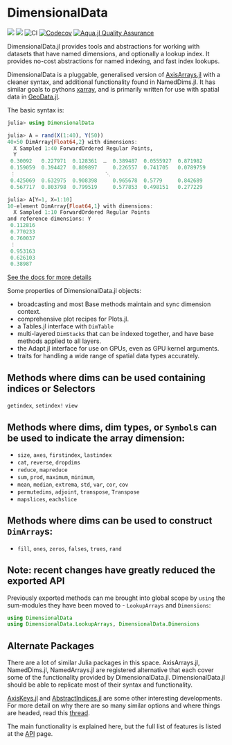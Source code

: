 # DimensionalData

[![](https://img.shields.io/badge/docs-stable-blue.svg)](https://rafaqz.github.io/DimensionalData.jl/stable)
[![](https://img.shields.io/badge/docs-dev-blue.svg)](https://rafaqz.github.io/DimensionalData.jl/dev)
![CI](https://github.com/rafaqz/DimensionalData.jl/workflows/CI/badge.svg)
[![Codecov](https://codecov.io/gh/rafaqz/DimensionalData.jl/branch/master/graph/badge.svg)](https://codecov.io/gh/rafaqz/DimensionalData.jl)
[![Aqua.jl Quality Assurance](https://img.shields.io/badge/Aqua.jl-%F0%9F%8C%A2-aqua.svg)](https://github.com/JuliaTesting/Aqua.jl)

DimensionalData.jl provides tools and abstractions for working with datasets
that have named dimensions, and optionally a lookup index. It provides no-cost
abstractions for named indexing, and fast index lookups.

DimensionalData is a pluggable, generalised version of
[AxisArrays.jl](https://github.com/JuliaArrays/AxisArrays.jl) with a cleaner
syntax, and additional functionality found in NamedDims.jl. It has similar goals
to pythons [xarray](http://xarray.pydata.org/en/stable/), and is primarily
written for use with spatial data in [GeoData.jl](https://github.com/rafaqz/GeoData.jl).

The basic syntax is:

```julia
julia> using DimensionalData

julia> A = rand(X(1:40), Y(50))
40×50 DimArray{Float64,2} with dimensions:
  X Sampled 1:40 ForwardOrdered Regular Points,
  Y
 0.30092   0.227971  0.128361  …  0.389487  0.0555927  0.871982
 0.159059  0.394427  0.809897     0.226557  0.741705   0.0789759
 ⋮                             ⋱
 0.425069  0.632975  0.908398     0.965678  0.5779     0.842689
 0.567717  0.803798  0.799519     0.577853  0.498151   0.277229

julia> A[Y=1, X=1:10]
10-element DimArray{Float64,1} with dimensions:
  X Sampled 1:10 ForwardOrdered Regular Points
and reference dimensions: Y
 0.112816
 0.770233
 0.760037
 ⋮
 0.953163
 0.626103
 0.38987
```

[See the docs for more details](https://rafaqz.github.io/DimensionalData.jl/stable)

Some properties of DimensionalData.jl objects:
- broadcasting and most Base methods maintain and sync dimension context.
- comprehensive plot recipes for Plots.jl.
- a Tables.jl interface with `DimTable`
- multi-layered `DimStack`s that can be indexed together, 
    and have base methods applied to all layers.
- the Adapt.jl interface for use on GPUs, even as GPU kernel arguments.
- traits for handling a wide range of spatial data types accurately.

## Methods where dims can be used containing indices or Selectors

`getindex`, `setindex!` `view`

## Methods where dims, dim types, or `Symbol`s can be used to indicate the array dimension:

- `size`, `axes`, `firstindex`, `lastindex`
- `cat`, `reverse`, `dropdims`
- `reduce`, `mapreduce`
- `sum`, `prod`, `maximum`, `minimum`,
- `mean`, `median`, `extrema`, `std`, `var`, `cor`, `cov`
- `permutedims`, `adjoint`, `transpose`, `Transpose`
- `mapslices`, `eachslice`

## Methods where dims can be used to construct `DimArray`s:
- `fill`, `ones`, `zeros`, `falses`, `trues`, `rand`

## **Note**: recent changes have greatly reduced the exported API

Previously exported methods can me brought into global scope by `using`
the sum-modules they have been moved to - `LookupArrays` and `Dimensions`:

```julia
using DimensionalData
using DimensionalData.LookupArrays, DimensionalData.Dimensions
```

## Alternate Packages

There are a lot of similar Julia packages in this space. AxisArrays.jl, NamedDims.jl, NamedArrays.jl are registered alternative that each cover some of the functionality provided by DimensionalData.jl. DimensionalData.jl should be able to replicate most of their syntax and functionality.

[AxisKeys.jl](https://github.com/mcabbott/AxisKeys.jl) and [AbstractIndices.jl](https://github.com/Tokazama/AbstractIndices.jl) are some other interesting developments. For more detail on why there are so many similar options and where things are headed, read this [thread](https://github.com/JuliaCollections/AxisArraysFuture/issues/1).

The main functionality is explained here, but the full list of features is
listed at the [API](@ref) page.
